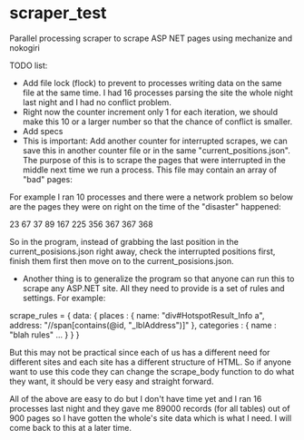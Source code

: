 scraper_test
============

Parallel processing scraper to scrape ASP NET pages using mechanize and nokogiri

TODO list:
- Add file lock (flock) to prevent to processes writing data on the same file at the same time. I had 16 processes parsing the site the whole night last night and I had no conflict problem.
- Right now the counter increment only 1 for each iteration, we should make this 10 or a larger number so that the chance of conflict is smaller.
- Add specs
- This is important: Add another counter for interrupted scrapes, we can save this in another counter file or in the same "current_positions.json". The purpose of this is to scrape the pages that were interrupted in the middle next time we run a process. This file may contain an array of "bad" pages:

For example I ran 10 processes and there were a network problem so below are the pages they were on right on the time of the "disaster" happened:

23
67
37
89
167
225
356
367
367
368

So in the program, instead of grabbing the last position in the current_posisions.json right away, check the interrupted positions first, finish them first then move on to the current_posisions.json.

- Another thing is to generalize the program so that anyone can run this to scrape any ASP.NET site. All they need to provide is a set of rules and settings. For example:

scrape_rules = {
  data: {
    places : { name: "div#HotspotResult_Info a", address: "//span[contains(@id, "_lblAddress")]" },
    categories : { name : "blah rules" … }
  }
}

But this may not be practical since each of us has a different need for different sites and each site has a different structure of HTML. So if anyone want to use this code they can change the scrape_body function to do what they want, it should be very easy and straight forward.
 
All of the above are easy to do but I don't have time yet and I ran 16 processes last night and they gave me 89000 records (for all tables) out of 900 pages so I have gotten the whole's site data which is what I need. I will come back to this at a later time.
